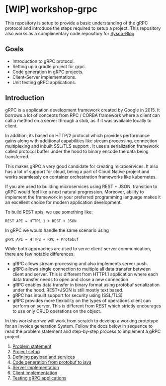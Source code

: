 # [WIP] workshop-grpc
This repository is setup to provide a basic understanding of the gRPC protocol and introduce the steps required to setup a project. This repository also works as a complimentary code repository for [Sysco-Blog](adfasdf)

## Goals
- Introduction to gRPC protocol.
- Setting up a gradle project for grpc.
- Code generation in gRPC projects.
- Client-Server implementations.
- Unit testing gRPC applications.

## Introduction

gRPC is a application development framework created by Google in 2015. It borrows a lot of concepts from RPC / CORBA framework where a client can call a method on a server through a stub, as if it was available locally to client. 

In addition, its based on HTTP/2 protocol which provides performance gains along with additional capabilities like stream processing, connection multiplexing and inbuilt SSL/TLS support . It uses a serialization framework called protocol buffer  under the hood to binary encode the data being transferred.

This makes gRPC a very good candidate for creating microservices. It also has a lot of support for cloud, being a part of Cloud Native project and works seamlessly on container orchestration frameworks like kubernetes. 

If you are used to building microservices using REST + JSON, transition to gRPC would feel like a next natural progression. Moreover, ability to implement the framework in your preferred programming language makes it an excellent choice for modern application development.

To build REST apis, we use something like:
```
REST API = HTTP1.1 + REST + JSON
```
In gRPC we would handle the same scenario using
```
gRPC API = HTTP2 + RPC + Protobuf
```
While both approaches are used to serve client-server communication, there are few notable differences.
- gRPC allows stream processing and also implements server push.
- gRPC allows single connection to multiple all data transfer between client and server. This is different from HTTP1.1 application where each data transfer needs to open and close a new connection
- gRPC enables data transfer in binary format using protobuf serialization under the hood. REST+JSON is still mostly text based.
- gRPC has inbuilt support for security using (SSL/TLS)
- gRPC provides more flexibility on the types of operations client can perform on  server. This is different from REST which strictly encourages to use only CRUD operations on the object.

In this workshop we will work from scratch to develop a working prototype for an Invoice generation System. Follow the docs below in sequence to read the problem statement and step-by-step process to implement a gRPC project.
1. [Problem statement](./docs/01-problem-statement/README.md)
2. [Project setup](./docs/02-project-setup/README.md)
3. [Defining payload and services](./docs/03-defining-payload/README.md)
4. [Code generation from protobuf to java](./docs/04-code-generation/README.md)
5. [Server implementation](./docs/05-server-implementation/README.md)
6. [Client implementation](./docs/06-client-implementation/README.md)
7. [Testing gRPC applications](./docs/07-testing-grpc-services/README.md)
